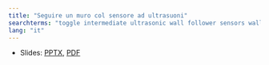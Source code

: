 ```yaml
---
title: "Seguire un muro col sensore ad ultrasuoni"
searchterms: "toggle intermediate ultrasonic wall follower sensors wall_follower ultrasonic_wall_follower basic_ultrasonic_wall_follower"
lang: "it"
---
```

 <ul>
 <li class="ng-binding">Slides:
 <a href="ProgrammingLessons/intermediate/Seguire un muro col sensore ad ultrasuoni.pptx">PPTX</a>,
 <a href="ProgrammingLessons/intermediate/Seguire un muro col sensore ad ultrasuoni.pdf">PDF</a>
 </li>
 </ul>
